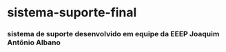 # sistema-suporte-final
### sistema de suporte desenvolvido em equipe da EEEP Joaquim Antônio Albano 
